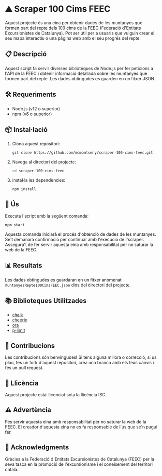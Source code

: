 # ⛰️ Scraper 100 Cims FEEC

Aquest projecte és una eina per obtenir dades de les muntanyes que formen part del repte dels 100 cims de la FEEC (Federació d'Entitats Excursionistes de Catalunya). Pot ser útil per a usuaris que vulguin crear el seu mapa interactiu o una pàgina web amb el seu progrés del repte.

## 📋 Descripció

Aquest script fa servir diverses biblioteques de Node.js per fer peticions a l'API de la FEEC i obtenir informació detallada sobre les muntanyes que formen part del repte. Les dades obtingudes es guarden en un fitxer JSON.

## 🛠️ Requeriments

- Node.js (v12 o superior)
- npm (v6 o superior)

## 📦 Instal·lació

1. Clona aquest repositori:

   ```bash
   git clone https://github.com/mcmontseny/scraper-100-cims-feec.git
   ```

2. Navega al directori del projecte:

   ```bash
   cd scraper-100-cims-feec
   ```

3. Instal·la les dependències:

   ```bash
   npm install
   ```

## 🚀 Ús

Executa l'script amb la següent comanda:

```bash
npm start
```

Aquesta comanda iniciarà el procés d'obtenció de dades de les muntanyes. Se't demanarà confirmació per continuar amb l'execució de l'scraper. Assegura't de fer servir aquesta eina amb responsabilitat per no saturar la web de la FEEC.

## 📊 Resultats

Les dades obtingudes es guardaran en un fitxer anomenat `muntanyesRepte100CimsFEEC.json` dins del directori del projecte.

## 📚 Biblioteques Utilitzades

- [chalk](https://www.npmjs.com/package/chalk)
- [cheerio](https://www.npmjs.com/package/cheerio)
- [ora](https://www.npmjs.com/package/ora)
- [p-limit](https://www.npmjs.com/package/p-limit)

## 🤝 Contribucions

Les contribucions són benvingudes! Si tens alguna millora o correcció, si us plau, fes un fork d'aquest repositori, crea una branca amb els teus canvis i fes un pull request.

## 📝 Llicència

Aquest projecte està llicenciat sota la llicència ISC.

## ⚠️ Advertència

Fes servir aquesta eina amb responsabilitat per no saturar la web de la FEEC. El creador d'aquesta eina no es fa responsable de l'ús que se'n pugui fer.

## 🙏 Acknowledgments

Gràcies a la Federació d'Entitats Excursionistes de Catalunya (FEEC) per la seva tasca en la promoció de l'excursionisme i el coneixement del territori català.
